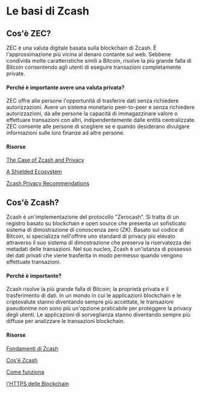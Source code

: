 # Le basi di Zcash

## Cos'è ZEC?

ZEC è una valuta digitale basata sulla blockchain di Zcash. È l'approssimazione più vicina al denaro contante sul web. Sebbene condivida molte caratteristiche simili a Bitcoin, risolve la più grande falla di Bitcoin consentendo agli utenti di eseguire transazioni completamente private.

#### Perché è importante avere una valuta privata?

ZEC offre alle persone l'opportunità di trasferire dati senza richiedere autorizzazioni. Avere un sistema monetario peer-to-peer e senza richiedere autorizzazioni, dà alle persone la capacità di immagazzinare valore o effettuare transazioni con altri, indipendentemente dalle entità centralizzate. ZEC consente alle persone di scegliere se e quando desiderano divulgare informazioni sulle loro finanze ad altre persone.

#### Risorse

[The Case of Zcash and Privacy](https://www.zcashzeal.org/blog/the-case-for-zcash-amp-privacy)

[A Shielded Ecosystem](https://electriccoin.co/blog/shielded-ecosystem/)

[Zcash Privacy Recommendations](https://z.cash/support/security/privacy-security-recommendations/)

## Cos'è Zcash?

Zcash è un'implementazione del protocollo "Zerocash". Si tratta di un registro basato su blockchain e open source che presenta un sofisticato sistema di dimostrazione di conoscenza zero (ZK). Basato sul codice di Bitcoin, si specializza nell'offrire uno standard di privacy più elevato attraverso il suo sistema di dimostrazione che preserva la riservatezza dei metadati delle transazioni. Nel suo nucleo, Zcash è un'istanza di possesso dei dati privati che viene trasferita in modo permesso quando vengono effettuate transazioni.

#### Perché è importante?

Zcash risolve la più grande falla di Bitcoin; la proprietà privata e il trasferimento di dati. In un mondo in cui le applicazioni blockchain e le criptovalute stanno diventando sempre più accettate, le transazioni pseudonime non sono più un'opzione praticabile per proteggere la privacy degli utenti. Le applicazioni di sorveglianza stanno diventando sempre più diffuse per analizzare le transazioni blockchain.

#### Risorse

[Fondamenti di Zcash](https://z.cash/the-basics/)

[Cos'è Zcash](https://www.youtube.com/watch?v=J1Nr1VL5dGU&t=751s)

[Come funziona](https://z.cash/technology/)

[l'HTTPS delle Blockchain](https://nakamoto.com/zcash-the-https-of-blockchains/)
